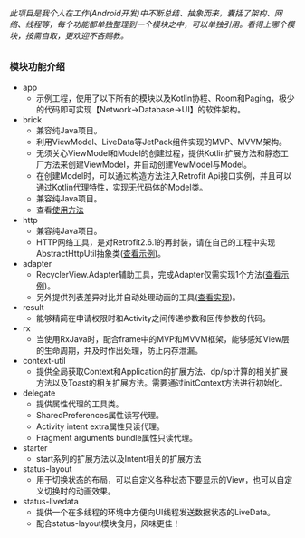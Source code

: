 ###### 此项目是我个人在工作(Android开发)中不断总结、抽象而来，囊括了架构、网络、线程等，每个功能都单独整理到一个模块之中，可以单独引用。看得上哪个模块，按需自取，更欢迎不吝赐教。       

### 模块功能介绍

* app
    * 示例工程，使用了以下所有的模块以及Kotlin协程、Room和Paging，极少的代码即可实现【Network->Database->UI】的软件架构。
* brick
    * 兼容纯Java项目。
    * 利用ViewModel、LiveData等JetPack组件实现的MVP、MVVM架构。    
    * 无须关心ViewModel和Model的创建过程，提供Kotlin扩展方法和静态工厂方法来创建ViewModel，并自动创建VewModel与Model。
    * 在创建Model时，可以通过构造方法注入Retrofit Api接口实例，并且可以通过Kotlin代理特性，实现无代码体的Model类。
    * 兼容纯Java项目。
    * 查看[使用方法](https://blog.csdn.net/xiazunyang/article/details/102470351)
* http
    * 兼容纯Java项目。
    * HTTP网络工具，是对Retrofit2.6.1的再封装，请在自己的工程中实现AbstractHttpUtil抽象类([查看示例](https://github.com/xiazunyang/numeron/blob/master/app/src/main/java/com/numeron/wan/util/Http.kt#L8))。
* adapter
    * RecyclerView.Adapter辅助工具，完成Adapter仅需实现1个方法([查看示例](https://github.com/xiazunyang/numeron/blob/brick/app/src/main/java/com/numeron/wan/activity/MainActivity.kt#L59))。
    * 另外提供列表差异对比并自动处理动画的工具([查看实现](https://github.com/xiazunyang/numeron/blob/master/adapter/src/main/java/com/numeron/adapter/ItemDiffCallback.kt))。
* result
    * 能够精简在申请权限时和Activity之间传递参数和回传参数的代码。
* rx
    * 当使用RxJava时，配合frame中的MVP和MVVM框架，能够感知View层的生命周期，并及时作出处理，防止内存泄漏。
* context-util
    * 提供全局获取Context和Application的扩展方法、dp/sp计算的相关扩展方法以及Toast的相关扩展方法。需要通过initContext方法进行初始化。
* delegate
    * 提供属性代理的工具类。
    * SharedPreferences属性读写代理。
    * Activity intent extra属性只读代理。
    * Fragment arguments bundle属性只读代理。
* starter
    * start系列的扩展方法以及Intent相关的扩展方法
* status-layout
    * 用于切换状态的布局，可以自定义各种状态下要显示的View，也可以自定义切换时的动画效果。
* status-livedata
    * 提供一个在多线程的环境中方便向UI线程发送数据状态的LiveData。
    * 配合status-layout模块食用，风味更佳！
    
    
<!--### 在自己的工程中使用

1. 在工程根目录下的build.gradle文件中添加以下代码，如果已存在，则忽略此步。

```
    allprojects {
        repositories {
            ...
            maven { url 'https://jitpack.io' }
        }
    }
```

2. 添加依赖：

模块 | 依赖
---|---
brick | implementation 'com.github.xiazunyang.numeron:brick:1.2.1'
http | implementation 'com.github.xiazunyang.numeron:http:1.2.1'
adapter | implementation 'com.github.xiazunyang.numeron:rx:1.2.1'
result | implementation 'com.github.xiazunyang.numeron:result:1.2.1'
rx | implementation 'com.github.xiazunyang.numeron:rx:1.2.1'-->